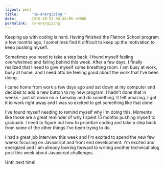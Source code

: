 ```yaml
---
layout: post
title:      "Re-energizing "
date:       2019-10-21 00:46:05 +0000
permalink:  re-energizing
---
```



Keeping up with coding is hard. Having finished the Flatiron School program a few months ago, I sometimes find it difficult to keep up the motivation to keep pushing myself. 

Sometimes you need to take a step back. I found myself feeling overwhelmed and falling behind this week. After a few days, I finally realized that I need to give myself some breathing room. I am busy at work, busy at home, and I need otto be feeling good about the work that I've been doing. 

I came home from work a few days ago and sat down at my computer and decided to add a new button to my new program. I hadn't done that in weeks - just sit down on a Tuesday and do something. It felt amazing. I got it to work right away and I was so excited to get something like that done! 

I've found myself needing to remind myself why I'm doing this. Moments like those are a great reminder of why I spent 15 months pushing myself to graduate. I need to figure out how to prioritize coding and take a step back from some of the other things I've been trying to do.

I had a great job interview this week and I'm excited to spend the new few weeks focusing on Javascript and front end development. I'm excited and energized and I am already looking forward to writing another technical blog post this week about Javascript challenges. 

Until next time!
